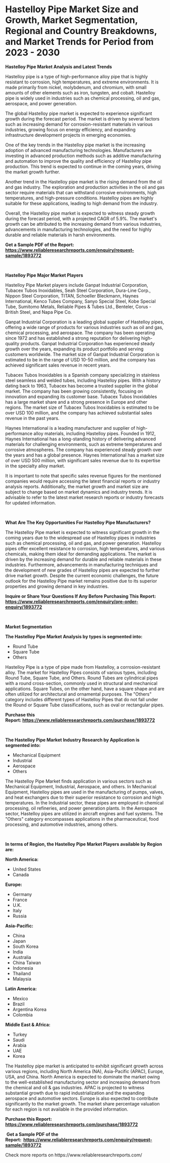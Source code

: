 <p><h1>Hastelloy Pipe Market Size and Growth, Market Segmentation, Regional and Country Breakdowns, and Market Trends for Period from 2023 -  2030</h1></p><p><strong>Hastelloy Pipe Market Analysis and Latest Trends</strong></p>
<p><p>Hastelloy pipe is a type of high-performance alloy pipe that is highly resistant to corrosion, high temperatures, and extreme environments. It is made primarily from nickel, molybdenum, and chromium, with small amounts of other elements such as iron, tungsten, and cobalt. Hastelloy pipe is widely used in industries such as chemical processing, oil and gas, aerospace, and power generation.</p><p>The global Hastelloy pipe market is expected to experience significant growth during the forecast period. The market is driven by several factors such as increasing demand for corrosion-resistant materials in various industries, growing focus on energy efficiency, and expanding infrastructure development projects in emerging economies.</p><p>One of the key trends in the Hastelloy pipe market is the increasing adoption of advanced manufacturing technologies. Manufacturers are investing in advanced production methods such as additive manufacturing and automation to improve the quality and efficiency of Hastelloy pipe production. This trend is expected to continue in the coming years, driving the market growth further.</p><p>Another trend in the Hastelloy pipe market is the rising demand from the oil and gas industry. The exploration and production activities in the oil and gas sector require materials that can withstand corrosive environments, high temperatures, and high-pressure conditions. Hastelloy pipes are highly suitable for these applications, leading to high demand from the industry.</p><p>Overall, the Hastelloy pipe market is expected to witness steady growth during the forecast period, with a projected CAGR of 5.9%. The market's growth can be attributed to the increasing demand from various industries, advancements in manufacturing technologies, and the need for highly durable and reliable materials in harsh environments.</p></p>
<p><strong>Get a Sample PDF of the Report:&nbsp; <a href="https://www.reliableresearchreports.com/enquiry/request-sample/1893772">https://www.reliableresearchreports.com/enquiry/request-sample/1893772</a></strong></p>
<p>&nbsp;</p>
<p><strong>Hastelloy Pipe Major Market Players</strong></p>
<p><p>Hastelloy Pipe Market players include Ganpat Industrial Corporation, Tubacex Tubos Inoxidables, Seah Steel Corporation, Dura-Line Corp., Nippon Steel Corporation, TITAN, Schoeller Bleckmann, Haynes International, Kenco Tubes Company, Sanyo Special Steel, Kobe Special Tube, Sumitomo Metals, Reliable Pipes & Tubes Ltd., Benteler, Corus - British Steel, and Napa Pipe Co.</p><p>Ganpat Industrial Corporation is a leading global supplier of Hastelloy pipes, offering a wide range of products for various industries such as oil and gas, chemical processing, and aerospace. The company has been operating since 1972 and has established a strong reputation for delivering high-quality products. Ganpat Industrial Corporation has experienced steady growth over the years, expanding its product portfolio and serving customers worldwide. The market size of Ganpat Industrial Corporation is estimated to be in the range of USD 10-50 million, and the company has achieved significant sales revenue in recent years.</p><p>Tubacex Tubos Inoxidables is a Spanish company specializing in stainless steel seamless and welded tubes, including Hastelloy pipes. With a history dating back to 1963, Tubacex has become a trusted supplier in the global market. The company has been growing consistently, focusing on innovation and expanding its customer base. Tubacex Tubos Inoxidables has a large market share and a strong presence in Europe and other regions. The market size of Tubacex Tubos Inoxidables is estimated to be over USD 100 million, and the company has achieved substantial sales revenue in the past years.</p><p>Haynes International is a leading manufacturer and supplier of high-performance alloy materials, including Hastelloy pipes. Founded in 1912, Haynes International has a long-standing history of delivering advanced materials for challenging environments, such as extreme temperatures and corrosive atmospheres. The company has experienced steady growth over the years and has a global presence. Haynes International has a market size of over USD 500 million, with significant sales revenue due to its expertise in the specialty alloy market.</p><p>It is important to note that specific sales revenue figures for the mentioned companies would require accessing the latest financial reports or industry analysis reports. Additionally, the market growth and market size are subject to change based on market dynamics and industry trends. It is advisable to refer to the latest market research reports or industry forecasts for updated information.</p></p>
<p>&nbsp;</p>
<p><strong>What Are The Key Opportunities For Hastelloy Pipe Manufacturers?</strong></p>
<p><p>The Hastelloy Pipe market is expected to witness significant growth in the coming years due to the widespread use of Hastelloy pipes in industries such as chemical processing, oil and gas, and power generation. Hastelloy pipes offer excellent resistance to corrosion, high temperatures, and various chemicals, making them ideal for demanding applications. The market is driven by the increasing demand for durable and reliable materials in these industries. Furthermore, advancements in manufacturing techniques and the development of new grades of Hastelloy pipes are expected to further drive market growth. Despite the current economic challenges, the future outlook for the Hastelloy Pipe market remains positive due to its superior properties and growing demand in key industries.</p></p>
<p><strong>Inquire or Share Your Questions If Any Before Purchasing This Report: <a href="https://www.reliableresearchreports.com/enquiry/pre-order-enquiry/1893772">https://www.reliableresearchreports.com/enquiry/pre-order-enquiry/1893772</a></strong></p>
<p>&nbsp;</p>
<p><strong>Market Segmentation</strong></p>
<p><strong>The Hastelloy Pipe Market Analysis by types is segmented into:</strong></p>
<p><ul><li>Round Tube</li><li>Square Tube</li><li>Others</li></ul></p>
<p><p>Hastelloy Pipe is a type of pipe made from Hastelloy, a corrosion-resistant alloy. The market for Hastelloy Pipes consists of various types, including Round Tube, Square Tube, and Others. Round Tubes are cylindrical pipes with a round cross-section, commonly used in structural and mechanical applications. Square Tubes, on the other hand, have a square shape and are often utilized for architectural and ornamental purposes. The "Others" category includes different types of Hastelloy Pipes that do not fall under the Round or Square Tube classifications, such as oval or rectangular pipes.</p></p>
<p><strong>Purchase this Report:&nbsp;<a href="https://www.reliableresearchreports.com/purchase/1893772">https://www.reliableresearchreports.com/purchase/1893772</a></strong></p>
<p>&nbsp;</p>
<p><strong>The Hastelloy Pipe Market Industry Research by Application is segmented into:</strong></p>
<p><ul><li>Mechanical Equipment</li><li>Industrial</li><li>Aerospace</li><li>Others</li></ul></p>
<p><p>The Hastelloy Pipe Market finds application in various sectors such as Mechanical Equipment, Industrial, Aerospace, and others. In Mechanical Equipment, Hastelloy pipes are used in the manufacturing of pumps, valves, and heat exchangers due to their superior resistance to corrosion and high temperatures. In the Industrial sector, these pipes are employed in chemical processing, oil refineries, and power generation plants. In the Aerospace sector, Hastelloy pipes are utilized in aircraft engines and fuel systems. The "Others" category encompasses applications in the pharmaceutical, food processing, and automotive industries, among others.</p></p>
<p>&nbsp;</p>
<p><strong>In terms of Region, the Hastelloy Pipe Market Players available by Region are:</strong></p>
<p>
    <p> <strong> North America: </strong>
        <ul>
            <li>United States</li>
            <li>Canada</li>
        </ul>
        </p> 
    <p> <strong> Europe: </strong>
        <ul>
            <li>Germany</li>
            <li>France</li>
            <li>U.K.</li>
            <li>Italy</li>
            <li>Russia</li>
        </ul>
        </p> 
    <p> <strong> Asia-Pacific: </strong>
        <ul>
            <li>China</li>
            <li>Japan</li>
            <li>South Korea</li>
            <li>India</li>
            <li>Australia</li>
            <li>China Taiwan</li>
            <li>Indonesia</li>
            <li>Thailand</li>
            <li>Malaysia</li>
        </ul>
        </p> 
    <p> <strong> Latin America: </strong>
        <ul>
            <li>Mexico</li>
            <li>Brazil</li>
            <li>Argentina Korea</li>
            <li>Colombia</li>
        </ul>
        </p> 
    <p> <strong> Middle East & Africa: </strong>
        <ul>
            <li>Turkey</li>
            <li>Saudi</li>
            <li>Arabia</li>
            <li>UAE</li>
            <li>Korea</li>
        </ul>
    </p>
    </p>
<p><p>The Hastelloy pipe market is anticipated to exhibit significant growth across various regions, including North America (NA), Asia-Pacific (APAC), Europe, USA, and China. North America is expected to dominate the market owing to the well-established manufacturing sector and increasing demand from the chemical and oil & gas industries. APAC is projected to witness substantial growth due to rapid industrialization and the expanding aerospace and automotive sectors. Europe is also expected to contribute significantly to the market growth. The market share percentage valuation for each region is not available in the provided information.</p></p>
<p><strong>Purchase this Report: <a href="https://www.reliableresearchreports.com/purchase/1893772">https://www.reliableresearchreports.com/purchase/1893772</a></strong></p>
<p>&nbsp;<strong>Get a Sample PDF of the Report:&nbsp;&nbsp;<a href="https://www.reliableresearchreports.com/enquiry/request-sample/1893772">https://www.reliableresearchreports.com/enquiry/request-sample/1893772</a></strong></p>
<p><strong></strong></p>
<p>Check more reports on https://www.reliableresearchreports.com/</p>